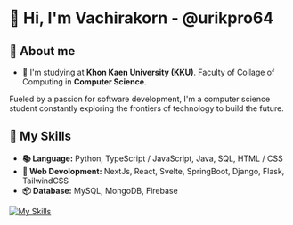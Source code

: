 # 👋 Hi, I'm Vachirakorn - @urikpro64

## 🙋 About me
- 🏩 I'm studying at **Khon Kaen University (KKU)**. Faculty of Collage of Computing in **Computer Science**.

Fueled by a passion for software development, I'm a computer science student constantly exploring the frontiers of technology to build the future.

## 🔧 My Skills
- **📚 Language:** Python, TypeScript / JavaScript, Java, SQL, HTML / CSS  
- **📄 Web Devolopment:** NextJs, React, Svelte, SpringBoot, Django, Flask, TailwindCSS
- **📦 Database:** MySQL, MongoDB, Firebase  

[![My Skills](https://skillicons.dev/icons?i=py,ts,js,java,mysql,html,css,react,svelte,spring,django,flask,tailwind,mongo,firebase)](https://skillicons.dev)
